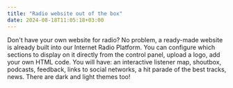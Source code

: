 ```yaml
---
title: "Radio website out of the box"
date: 2024-08-18T11:05:18+03:00
---
```


Don't have your own website for radio? No problem, a ready-made website is already built into our Internet Radio Platform. You can configure which sections to display on it directly from the control panel, upload a logo, add your own HTML code. You will have: an interactive listener map, shoutbox, podcasts, feedback, links to social networks, a hit parade of the best tracks, news. There are dark and light themes too!
